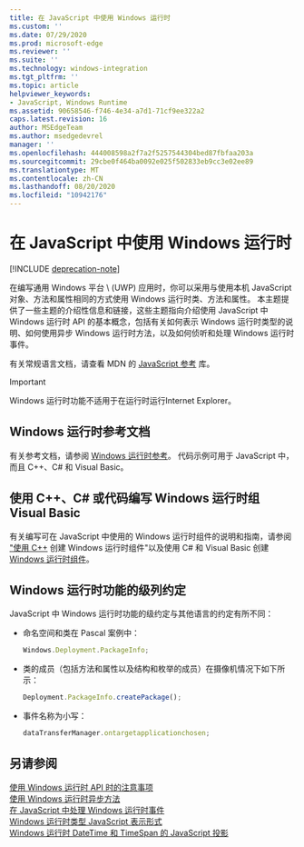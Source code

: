 ```yaml
---
title: 在 JavaScript 中使用 Windows 运行时
ms.custom: ''
ms.date: 07/29/2020
ms.prod: microsoft-edge
ms.reviewer: ''
ms.suite: ''
ms.technology: windows-integration
ms.tgt_pltfrm: ''
ms.topic: article
helpviewer_keywords:
- JavaScript, Windows Runtime
ms.assetid: 90658546-f746-4e34-a7d1-71cf9ee322a2
caps.latest.revision: 16
author: MSEdgeTeam
ms.author: msedgedevrel
manager: ''
ms.openlocfilehash: 444008598a2f7a2f5257544304bed87fbfaa203a
ms.sourcegitcommit: 29cbe0f464ba0092e025f502833eb9cc3e02ee89
ms.translationtype: MT
ms.contentlocale: zh-CN
ms.lasthandoff: 08/20/2020
ms.locfileid: "10942176"
---
```

# 在 JavaScript 中使用 Windows 运行时  

[!INCLUDE [deprecation-note](../includes/legacy-edge-note.md)]  

在编写通用 Windows 平台 \ (UWP\) 应用时，你可以采用与使用本机 JavaScript 对象、方法和属性相同的方式使用 Windows 运行时类、方法和属性。  本主题提供了一些主题的介绍性信息和链接，这些主题指向介绍使用 JavaScript 中 Windows 运行时 API 的基本概念，包括有关如何表示 Windows 运行时类型的说明、如何使用异步 Windows 运行时方法，以及如何侦听和处理 Windows 运行时事件。  

有关常规语言文档，请查看 MDN 的 [JavaScript 参考][MDNJavascriptReference] 库。  

> [!IMPORTANT]
> Windows 运行时功能不适用于在运行时运行Internet Explorer。  

## Windows 运行时参考文档  

有关参考文档，请参阅 [Windows 运行时参考][UwpApiIndex]。  代码示例可用于 JavaScript 中，而且 C++、C# 和 Visual Basic。  

## 使用 C++、C# 或代码编写 Windows 运行时组Visual Basic  

有关编写可在 JavaScript 中使用的 Windows 运行时组件的说明和指南，请参阅 ["使用 C++][WindowsUwpWinrtCpp] 创建 Windows 运行时组件"以及使用 C# 和 Visual Basic 创建 [Windows 运行时组件][WindowsUwpWinrtCsharpVb]。  

## Windows 运行时功能的级列约定  

JavaScript 中 Windows 运行时功能的级约定与其他语言的约定有所不同：  

*   命名空间和类在 Pascal 案例中：  
    
    ```javascript
    Windows.Deployment.PackageInfo;
    ```  
    
*   类的成员（包括方法和属性以及结构和枚举的成员）在摄像机情况下如下所示：  
    
    ```javascript
    Deployment.PackageInfo.createPackage();
    ```  
    
*   事件名称为小写：  
    
    ```javascript
    dataTransferManager.ontargetapplicationchosen;
    ```  

## 另请参阅  

[使用 Windows 运行时 API 时的注意事项][WindowsRuntimeConsiderationsApi]  
[使用 Windows 运行时异步方法][WindowsRuntimeAsynchronousMethods]   
[在 JavaScript 中处理 Windows 运行时事件][WindowsRuntimeEventsJavascript]   
[Windows 运行时类型 JavaScript 表示形式][WindowsRuntimeJavascriptTypes]   
[Windows 运行时 DateTime 和 TimeSpan 的 JavaScript 投影][WindowsRuntimeDatetimeTimespan]  

<!-- links  -->  

[WindowsRuntimeConsiderationsApi]: ./considerations-when-using-the-windows-runtime-api.md "使用 Windows 运行时 API | 时的注意事项Microsoft 文档"  
[WindowsRuntimeEventsJavascript]: ./handling-windows-runtime-events-in-javascript.md "使用 JavaScript | 处理 Windows 运行时事件 |Microsoft 文档"  
[WindowsRuntimeJavascriptTypes]: ./javascript-representation-of-windows-runtime-types.md "Windows 运行时类型的 JavaScript 表示 |Microsoft 文档"  
[WindowsRuntimeAsynchronousMethods]: ./using-windows-runtime-asynchronous-methods.md "使用 Windows 运行时异步方法 |Microsoft 文档"  
[WindowsRuntimeDatetimeTimespan]: ./windows-runtime-datetime-and-timespan-representations.md "Windows 运行时 DateTime 和 TimeSpan Representations |Microsoft 文档"  

[UwpApiIndex]: /uwp/api/index "Windows UWP 命名空间 |Microsoft 文档"  
[WindowsUwpWinrtCpp]: /windows/uwp/winrt-components/creating-windows-runtime-components-in-cpp "使用 C++/CX | 的 Windows 运行时组件Microsoft 文档"  
[WindowsUwpWinrtCsharpVb]: /windows/uwp/winrt-components/creating-windows-runtime-components-in-csharp-and-visual-basic "使用 C# 和应用 | 的 Windows 运行时组Visual Basic |Microsoft 文档"  

[MDNJavascriptReference]: https://developer.mozilla.org/docs/Web/JavaScript/Reference "JavaScript 参考 |MDN"  
